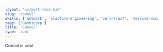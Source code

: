 ```yaml
---
layout: 'cv/post-tool.njk'
slug: 'consul'
skills: ['network', 'platform-engineering', 'zero-trust', 'service-discovery', 'service-mesh']
tags: ['HashiCorp']
title: 'Consul'
type: 'tool'
---
```

Consul is cool
